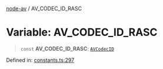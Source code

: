 [node-av](../globals.md) / AV\_CODEC\_ID\_RASC

# Variable: AV\_CODEC\_ID\_RASC

> `const` **AV\_CODEC\_ID\_RASC**: [`AVCodecID`](../type-aliases/AVCodecID.md)

Defined in: [constants.ts:297](https://github.com/seydx/av/blob/f8631fc881b394300b1479f511d55cf1c370a87f/src/constants/constants.ts#L297)
